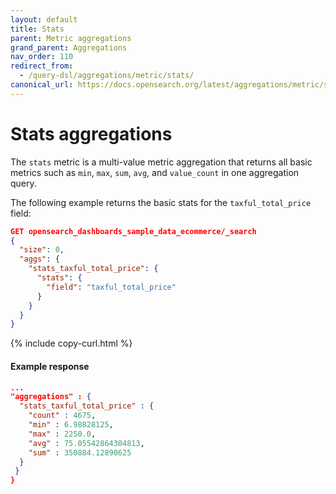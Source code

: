 ```yaml
---
layout: default
title: Stats
parent: Metric aggregations
grand_parent: Aggregations
nav_order: 110
redirect_from:
  - /query-dsl/aggregations/metric/stats/
canonical_url: https://docs.opensearch.org/latest/aggregations/metric/stats/
---
```


# Stats aggregations

The `stats` metric is a multi-value metric aggregation that returns all basic metrics such as `min`, `max`, `sum`, `avg`, and `value_count` in one aggregation query.

The following example returns the basic stats for the `taxful_total_price` field:

```json
GET opensearch_dashboards_sample_data_ecommerce/_search
{
  "size": 0,
  "aggs": {
    "stats_taxful_total_price": {
      "stats": {
        "field": "taxful_total_price"
      }
    }
  }
}
```
{% include copy-curl.html %}

#### Example response

```json
...
"aggregations" : {
  "stats_taxful_total_price" : {
    "count" : 4675,
    "min" : 6.98828125,
    "max" : 2250.0,
    "avg" : 75.05542864304813,
    "sum" : 350884.12890625
  }
 }
}
```